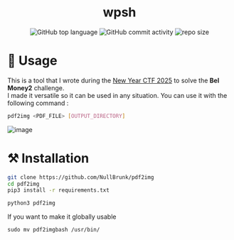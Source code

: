 <div align="center">

# wpsh

![GitHub top language](https://img.shields.io/github/languages/top/NullBrunk/pdf2img?style=for-the-badge)
![GitHub commit activity](https://img.shields.io/github/commit-activity/m/NullBrunk/pdf2img?style=for-the-badge)
![repo size](https://img.shields.io/github/repo-size/NullBrunk/pdf2img?style=for-the-badge)
</div>


# 🚀 Usage

This is a tool that I wrote during the <a href="https://ctftime.org/event/2582/">New Year CTF 2025</a> to solve the **Bel Money2** challenge. <br>
I made it versatile so it can be used in any situation. You can use it with the following command :

```bash
pdf2img <PDF_FILE> [OUTPUT_DIRECTORY]
```

![image](https://github.com/user-attachments/assets/ba75bac3-4f4a-45af-bc24-6a4d3585d79c)


# ⚒️ Installation

```bash
git clone https://github.com/NullBrunk/pdf2img
cd pdf2img
pip3 install -r requirements.txt

python3 pdf2img
```

If you want to make it globally usable
```
sudo mv pdf2imgbash /usr/bin/
```
